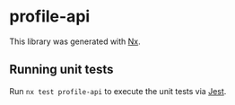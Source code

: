 # profile-api

This library was generated with [Nx](https://nx.dev).

## Running unit tests

Run `nx test profile-api` to execute the unit tests via [Jest](https://jestjs.io).

